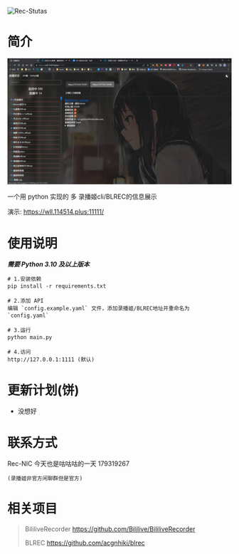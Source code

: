 ![Rec-Stutas](https://socialify.git.ci/jkfujr/Rec-Stutas/image?font=Raleway&forks=1&issues=1&language=1&logo=https%3A%2F%2Fraw.githubusercontent.com%2Fjkfujr%2FRec-Stutas%2Fmain%2Fimages%2Flogo.svg&name=1&owner=1&pattern=Plus&pulls=1&stargazers=1&theme=Auto)

# 简介

![截图_1](./images/%E6%88%AA%E5%9B%BE_1.png)

一个用 python 实现的 多 录播姬cli/BLREC的信息展示

演示: https://wll.114514.plus:11111/

# 使用说明

**_需要 Python 3.10 及以上版本_**

```
# 1.安装依赖
pip install -r requirements.txt

# 2.添加 API
编辑 `config.example.yaml` 文件，添加录播姬/BLREC地址并重命名为 `config.yaml`

# 3.运行
python main.py

# 4.访问
http://127.0.0.1:1111 (默认)
```

# 更新计划(饼)

- 没想好

# 联系方式

Rec-NIC 今天也是咕咕咕的一天 179319267

    (录播姬非官方闲聊群但是官方)

# 相关项目

> BililiveRecorder https://github.com/Bililive/BililiveRecorder
>
> BLREC https://github.com/acgnhiki/blrec

<!-- links -->

[your-project-path]: jkfujr/Rec-Stutas
[contributors-shield]: https://img.shields.io/github/contributors/jkfujr/Rec-Stutas.svg?style=flat-square
[contributors-url]: https://github.com/jkfujr/Rec-Stutas/graphs/contributors
[forks-shield]: https://img.shields.io/github/forks/jkfujr/Rec-Stutas.svg?style=flat-square
[forks-url]: https://github.com/jkfujr/Rec-Stutas/network/members
[stars-shield]: https://img.shields.io/github/stars/jkfujr/Rec-Stutas.svg?style=flat-square
[stars-url]: https://github.com/jkfujr/Rec-Stutas/stargazers
[issues-shield]: https://img.shields.io/github/issues/jkfujr/Rec-Stutas.svg?style=flat-square
[issues-url]: https://img.shields.io/github/issues/jkfujr/Rec-Stutas.svg
[license-shield]: https://img.shields.io/github/license/jkfujr/Rec-Stutas.svg?style=flat-square
[license-url]: hhttps://github.com/jkfujr/Rec-Stutas/blob/main/LICENSE
